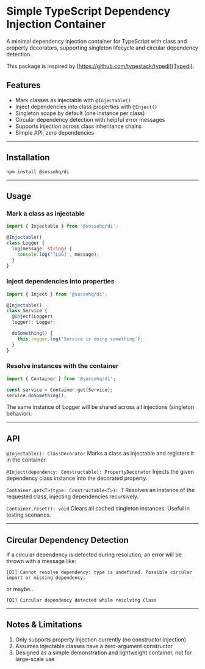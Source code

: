 # Simple TypeScript Dependency Injection Container

A minimal dependency injection container for TypeScript with class and property decorators, supporting singleton lifecycle and circular dependency detection.

This package is inspired by [https://github.com/typestack/typedi](Typedi).

## Features

- Mark classes as injectable with `@Injectable()`
- Inject dependencies into class properties with `@Inject()`
- Singleton scope by default (one instance per class)
- Circular dependency detection with helpful error messages
- Supports injection across class inheritance chains
- Simple API, zero dependencies

---

## Installation

`npm install @sossohq/di`

---

## Usage

### Mark a class as injectable

```ts
import { Injectable } from '@sossohq/di';

@Injectable()
class Logger {
  log(message: string) {
    console.log('[LOG]', message);
  }
}
```

### Inject dependencies into properties

```ts
import { Inject } from '@sossohq/di';

@Injectable()
class Service {
  @Inject(Logger)
  logger!: Logger;

  doSomething() {
    this.logger.log('Service is doing something');
  }
}
```

### Resolve instances with the container

```ts
import { Container } from '@sossohq/di';

const service = Container.get(Service);
service.doSomething();
```

The same instance of Logger will be shared across all injections (singleton behavior).

---

## API

`@Injectable(): ClassDecorator`
Marks a class as injectable and registers it in the container.

`@Inject(dependency: Constructable): PropertyDecorator`
Injects the given dependency class instance into the decorated property.

`Container.get<T>(type: Constructable<T>): T`
Resolves an instance of the requested class, injecting dependencies recursively.

`Container.reset(): void`
Clears all cached singleton instances. Useful in testing scenarios.

---

## Circular Dependency Detection

If a circular dependency is detected during resolution, an error will be thrown with a message like:

`[DI] Cannot resolve dependency: type is undefined. Possible circular import or missing dependency.`

or maybe..

`[DI] Circular dependency detected while resolving Class`

---

## Notes & Limitations

1. Only supports property injection currently (no constructor injection)
2. Assumes injectable classes have a zero-argument constructor
3. Designed as a simple demonstration and lightweight container, not for large-scale use